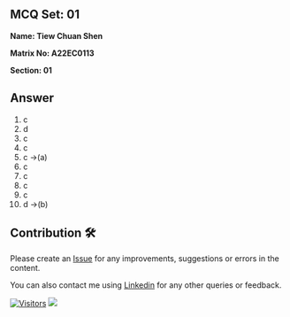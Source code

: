 ## MCQ Set: 01

**Name: Tiew Chuan Shen**

**Matrix No: A22EC0113**

**Section: 01**

## Answer
1. c 
2. d 
3. c
4. c
5. c ->(a)
6. c 
7. c 
8. c
9. c 
10. d ->(b)

## Contribution 🛠️
Please create an [Issue](https://github.com/drshahizan/learn-php/issues) for any improvements, suggestions or errors in the content.

You can also contact me using [Linkedin](https://www.linkedin.com/in/drshahizan/) for any other queries or feedback.

[![Visitors](https://api.visitorbadge.io/api/visitors?path=https%3A%2F%2Fgithub.com%2Fdrshahizan&labelColor=%23697689&countColor=%23555555&style=plastic)](https://visitorbadge.io/status?path=https%3A%2F%2Fgithub.com%2Fdrshahizan)
![](https://hit.yhype.me/github/profile?user_id=81284918)

